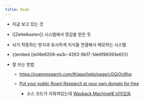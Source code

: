 ```yaml
---
title: Roam
---
```


- 지금 보고 있는 것

- [[Zettelkasten]] 시스템에서 영감을 받은 듯

- 뇌가 작동하는 방식과 유사하게 지식을 연결해서 메모하는 시스템

- {{embed  ((e08e9208-ea3c-4263-9b17-1de6f96393e6))}}

- 잘 쓰는 방법
	 - https://roamresearch.com/#/app/help/page/cGQjOo9hq

	 - [Put your public Roam Research at your own domain for free](https://cloak.ist/blog/put-your-public-roam-research-at-your-own-domain-for-free/)
		 - 소스 코드가 지워져있는데 [Wayback Machine에 남아있음](https://web.archive.org/web/20210127231423/https://gist.github.com/lgwb89/7361401219617c848f751cfd1e0761cd)

